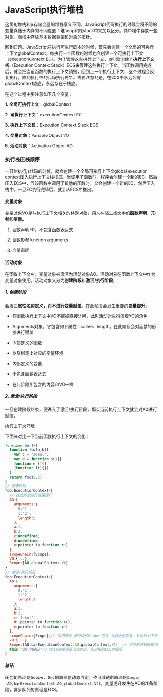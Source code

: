 # JavaScript执行堆栈

这里的堆栈和js存储变量的堆栈意义不同。JavaScript代码执行的时候会将不同的变量存储于内存的不同位置：堆heap和栈stack中来加以区分。其中堆中存放一些对象，而栈中存放基本数据类型和对象的指针。

回到正题。JavaScript在执行可执行脚本的时候，首先会创建一个全局的可执行上下文globalContext，每执行一个函数的时候也会创建一个可执行上下文（executionContext EC）。为了管理这些执行上下文，js引擎创建了**执行上下文栈**（Execution Context Stack）ECS来管理这些执行上下文。当函数调用完成后，就会把当前函数的执行上下文销毁，回到上一个执行上下文... 这个过程会反复执行，直到执行中的代码执行完毕。需要注意的是，在ECS中永远会有globalContext垫底，永远存在于栈底。

在这个过程中要注意如下几个变量：

**1. 全局可执行上文**：globalContext

**2. 可执行上下文**：executionContext EC

**3. 执行上下文栈**：Execution Context Stack  ECS

**4. 变量对象**：Variable Object VO

**5. 活动对象**：Activation Object  AO

### 执行栈压栈顺序

一开始执行js代码的时候，就会创建一个全局可执行上下文global execution context压入执行上下文栈栈底，当调用了函数时，程序会创建一个新的EC，然后压入ECS中，当该函数中调用了其他的函数时，又会创建一个新的EC，然后压入栈中。一旦EC执行完毕后，就会从ECS中推出。

#### **变量对象**

变量对象VO是与执行上下文相关的特殊对象，用来存储上线文中的**函数声明**、**形参**和**变量。**

1. 函数声明FD，不包含函数表达式

1. 函数形参function arguments

1. 变量声明

#### **活动对象**

在函数上下文中，变量对象被激活为活动对象AO。活动对象在函数上下文中作为变量对象使用。活动对象又分为**创建阶段**和**激活/执行阶段**。

##### 1. 创建阶段

会发生**属性名的定义，而不进行变量赋值**。在此阶段会发生重要的**变量提升**。

- 在函数执行上下文中VO不能被直接访问，此时活动对象扮演着VO的角色

- Arguments对象，它包含如下属性：callee、length。在此阶段会对函数的形参进行赋值

- 内部定义的函数

- 以及绑定上对应的变量环境

- 内部定义的变量

- 不包含函数表达式

- 在此阶段所包含的内容和VO一样

##### 2. 激活/执行阶段

一旦创建阶段结束，便进入了激活/执行阶段，那么当前执行上下文就会对AO进行赋值。

执行上下文环境

下面来对比一下当前函数执行上下文的变化：

```js
function bar(){
  function foo(a,b){
    var c = 'Jokul',
    var d = function o(){}
    function e (){}
    (function f(){})
  }
  return foo(1,2)
}
// 创建阶段
foo:ExecutionContext={
  // 在此阶段进行变量提升
  AO:{
    arguments:{
      0:'1',
      1:'2',
      length:2
    },
    a:1,
    b:2,
    c:undefined,
    d:undefined,
    e:pointer to function c()
  },
  scopeChain:{Scope},
  VO:{...},
  Scope:[AO,globalContext.VO]
}
// 激活/执行阶段
foo:ExecutionContext={
  AO:{
    arguments:{
      0:'1',
      1:'2',
      length:2
    },
    a:1,
    b:2,
    c:'Jokul',
    d: pointer to function o(),
    e:pointer to function c()
  },
  scopeChain:{Scope},// 作用域链 即下边的Scope 包含 当前活动变量，父执行上下文的AO...以及全局执行上下文的VO
  VO:{...},
  Scope:[AO,barExecutionContext.AO,globalContext.VO], // 闭包的原理就是当bar环境已经被销毁，但是foo的作用域链中还保存着bar中的变量，这就形成了闭包。
  this:'运行时确认'// this的原理是动态绑定，永远指向ECS的栈顶
}
```

#### 总结

闭包的原理是Scope，this的原理是动态绑定，作用域链的原理是`Scope:[AO,barExecutionContext.AO,globalContext.VO]`。变量提升发生在AO的准备阶段，异步队列的原理是ECS。


